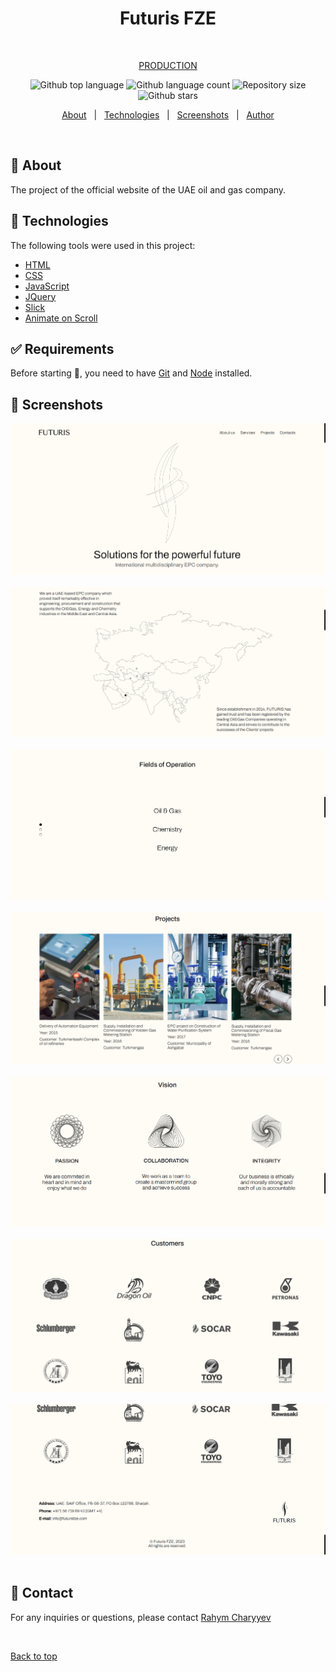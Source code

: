 <h1 align="center" id="top">Futuris FZE</h1>

<div align="center">

&#xa0;

<a href="https://futurisfze.com/">PRODUCTION</a>

</div>

<p align="center">
  <img alt="Github top language" src="https://img.shields.io/github/languages/top/RahymCharyyev/futuris?color=56BEB8">

  <img alt="Github language count" src="https://img.shields.io/github/languages/count/RahymCharyyev/futuris?color=56BEB8">

  <img alt="Repository size" src="https://img.shields.io/github/repo-size/RahymCharyyev/futuris?color=56BEB8">

  <!-- <img alt="License" src="https://img.shields.io/github/license/RahymCharyyev/futuris?color=56BEB8"> -->

  <!-- <img alt="Github issues" src="https://img.shields.io/github/issues/RahymCharyyev/futuris?color=56BEB8" /> -->

  <!-- <img alt="Github forks" src="https://img.shields.io/github/forks/RahymCharyyev/futuris?color=56BEB8" /> -->

  <img alt="Github stars" src="https://img.shields.io/github/stars/RahymCharyyev/futuris?color=56BEB8" />
</p>

<!-- Status -->

<!-- <h4 align="center">
	🚧  Futuris 🚀 Under construction...  🚧
</h4>

<hr> -->

<p align="center">
  <a href="#dart-about">About</a> &#xa0; | &#xa0; 
  <a href="#rocket-technologies">Technologies</a> &#xa0; | &#xa0;
  <a href="#memo-screenshots">Screenshots</a> &#xa0; | &#xa0;
  <a href="#memo-contact">Author</a> 
</p>

<br>

## :dart: About

The project of the official website of the UAE oil and gas company.

## :rocket: Technologies

The following tools were used in this project:

- [HTML](https://developer.mozilla.org/ru/docs/Web/HTML)
- [CSS](https://developer.mozilla.org/ru/docs/Web/CSS/Reference)
- [JavaScript](https://developer.mozilla.org/en-US/docs/Web/JavaScript)
- [JQuery](https://api.jquery.com/)
- [Slick](https://kenwheeler.github.io/slick/)
- [Animate on Scroll](https://michalsnik.github.io/aos/)

## :white_check_mark: Requirements

Before starting :checkered_flag:, you need to have [Git](https://git-scm.com) and [Node](https://nodejs.org/en/) installed.

## :memo: Screenshots

![Alt text](1.png) \
&#xa0;
![Alt text](2.png) \
&#xa0;
![Alt text](3.png) \
&#xa0;
![Alt text](4.png) \
&#xa0;
![Alt text](5.png) \
&#xa0;
![Alt text](6.png) \
&#xa0;
![Alt text](7.png) \
&#xa0;

## :memo: Contact

For any inquiries or questions, please contact <a href="https://github.com/RahymCharyyev" target="_blank">Rahym Charyyev</a>

&#xa0;

<a href="#top">Back to top</a>
